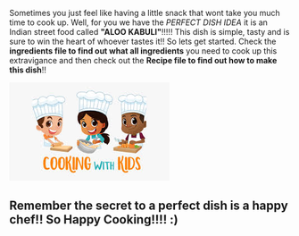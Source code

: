 
Sometimes you just feel like having a little snack that wont take you much time to cook up.
Well, for you we have the *PERFECT DISH IDEA* it is  an Indian street food called **"ALOO KABULI"**!!!!!
This dish is simple, tasty and is sure to win the heart of whoever tastes it!!
So lets get started.
Check the **ingredients file to find out what all ingredients** you need to cook up this extravigance and then check out
the **Recipe file to find out how to make this dish**!!

![chef](chef.jpg)
## **Remember the secret to a perfect dish is a happy chef!! So Happy Cooking!!!!** :)

